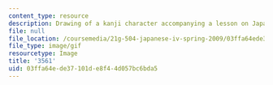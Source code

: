 ```yaml
---
content_type: resource
description: Drawing of a kanji character accompanying a lesson on Japanese.
file: null
file_location: /coursemedia/21g-504-japanese-iv-spring-2009/03ffa64ede37101de8f44d057bc6bda5_3561.gif
file_type: image/gif
resourcetype: Image
title: '3561'
uid: 03ffa64e-de37-101d-e8f4-4d057bc6bda5
---
```

